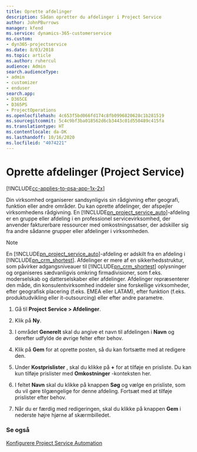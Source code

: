 ```yaml
---
title: Oprette afdelinger
description: Sådan opretter du afdelinger i Project Service
author: JohnPBurrows
manager: kfend
ms.service: dynamics-365-customerservice
ms.custom:
- dyn365-projectservice
ms.date: 8/03/2018
ms.topic: article
ms.author: ruhercul
audience: Admin
search.audienceType:
- admin
- customizer
- enduser
search.app:
- D365CE
- D365PS
- ProjectOperations
ms.openlocfilehash: 4c653f5bd066fd174c8fb0996820628c1b281519
ms.sourcegitcommit: 5c4c9bf3ba018562d6cb3443c01d550489c415fa
ms.translationtype: HT
ms.contentlocale: da-DK
ms.lasthandoff: 10/16/2020
ms.locfileid: "4074221"
---
```

# <a name="create-organizational-units-project-service"></a>Oprette afdelinger (Project Service)

[!INCLUDE[cc-applies-to-psa-app-1x-2x](../includes/cc-applies-to-psa-app-1x-2x.md)]

Din virksomhed organiserer sandsynligvis sin rådgivning efter geografi, funktion eller andre områder. Du kan oprette afdelinger, der afspejler virksomhedens rådgivning. En [!INCLUDE[pn_project_service_auto](../includes/pn-project-service-auto.md)]-afdeling er en gruppe eller afdeling i en professionel servicevirksomhed, der anvender fakturerbare ressourcer med omkostningssatser, der adskiller sig fra andre sådanne grupper eller afdelinger i virksomheden.  
  
> [!NOTE]
>  En [!INCLUDE[pn_project_service_auto](../includes/pn-project-service-auto.md)]-afdeling er adskilt fra en afdeling i [!INCLUDE[pn_crm_shortest](../includes/pn-crm-shortest.md)]. Afdelinger er mere af en sikkerhedsstruktur, som påvirker adgangsniveauer til [!INCLUDE[pn_crm_shortest](../includes/pn-crm-shortest.md)] oplysninger og organiseres sædvanligvis omkring firmadivisioner, som f.eks. moderselskab og datterselskaber eller afdelinger. Afdelinger repræsenterer den måde, din konsulentvirksomhed inddeler sine forskellige virksomheder, efter geografisk placering (f.eks. EMEA eller LATAM), efter funktion (f.eks. produktudvikling eller it-outsourcing) eller efter andre parametre.  
  
1.  Gå til **Project Service > Afdelinger**.  
  
2.  Klik på **Ny**.  
  
3.  I området **Generelt** skal du angive et navn til afdelingen i **Navn** og derefter udfylde de øvrige felter efter behov.  
  
4.  Klik på **Gem** for at oprette posten, så du kan fortsætte med at redigere den.  
  
5.  Under **Kostprislister** , skal du klikke på **+** for at tilføje en prisliste. Du kan kun tilføje prislister med **Omkostninger** -konteksten her.  
  
6.  I feltet **Navn** skal du klikke på knappen **Søg** og vælge en prisliste, som du vil gøre tilgængelige for denne afdeling. Fortsæt med at tilføje prislister efter behov.  
  
7.  Når du er færdig med redigeringen, skal du klikke på knappen **Gem** i nederste højre hjørne af skærmbilledet.  
  
### <a name="see-also"></a>Se også  
 [Konfigurere Project Service Automation](../psa/configure.md)
